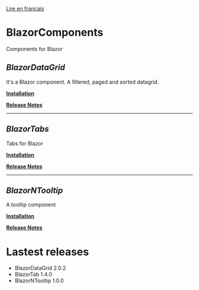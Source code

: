 [Lire en français](README.md)
# BlazorComponents
Components for Blazor

## _BlazorDataGrid_

It's a Blazor component. A filtered, paged and sorted datagrid.

**[Installation](BlazorDataGrid/BlazorDatagrid.en.md)** 

**[Release Notes](BlazorDataGrid/BlazorDatagrid_RELEASE_NOTE.en.md)** 

___

## _BlazorTabs_
Tabs for Blazor

**[Installation](BlazorTabsComponent/BlazorNTab.en.md)** 

**[Release Notes](BlazorTabsComponent/BlazorNTab_RELEASE_NOTE.en.md)** 

___
## _BlazorNTooltip_
A tooltip component

**[Installation](BlazorNTooltip/BlazorNTooltip.en.md)** 

**[Release Notes](BlazorNTooltip/BlazorNTooltip_RELEASE_NOTE.en.md)** 



# Lastest releases
- BlazorDataGrid 2.0.2
- BlazorTab 1.4.0
- BlazorNTooltip 1.0.0